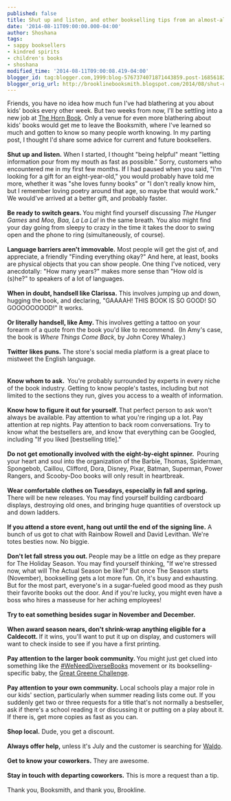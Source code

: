 ```yaml
---
published: false
title: Shut up and listen, and other bookselling tips from an almost-alum
date: '2014-08-11T09:00:00.000-04:00'
author: Shoshana
tags:
- sappy booksellers
- kindred spirits
- children's books
- shoshana
modified_time: '2014-08-11T09:00:08.419-04:00'
blogger_id: tag:blogger.com,1999:blog-5767374071871443859.post-1685618246266602930
blogger_orig_url: http://brooklinebooksmith.blogspot.com/2014/08/shut-up-and-listen-and-other.html
---
```


Friends, you have no idea how much fun I've had blathering at you about kids' books every other week. But two weeks from now, I'll be settling into a new job at <a href="http://www.hbook.com/">The Horn Book</a>. Only a venue for even more blathering about kids' books would get me to leave the Booksmith, where I've learned so much and gotten to know so many people worth knowing. In my parting post, I thought I'd share some advice for current and future booksellers.<br /><br /><b>Shut up and listen.</b> When I started, I thought "being helpful" meant "letting information pour from my mouth as fast as possible." Sorry, customers who encountered me in my first few months. If I had paused when you said, "I'm looking for a gift for an eight-year-old," you would probably have told me more, whether it was "she loves funny books" or "I don't really know him, but I remember loving poetry around that age, so maybe that would work." We would've arrived at a better gift, and probably faster.<br /><br /><b>Be ready to switch gears. </b>You might find yourself discussing <i>The Hunger Games</i> and <i>Moo, Baa, La La La! </i>in the same breath. You also might find your day going from sleepy to crazy in the time it takes the door to swing open and the phone to ring (simultaneously, of course).<br /><br /><b>Language barriers aren't immovable.</b> Most people will get the gist of, and appreciate, a friendly "Finding everything okay?" And here, at least, books are physical objects that you can show people. One thing I've noticed, very anecdotally: "How many years?" makes more sense than "How old is (s)he?" to speakers of a lot of languages.<br /><br /><b>When in doubt, handsell like Clarissa.</b> This involves jumping up and down, hugging the book, and declaring, "GAAAAH! THIS BOOK IS SO GOOD! SO GOOOOOOOOD!" It works.<br /><br /><b>Or literally handsell, like Amy. </b>This involves getting a tattoo on your forearm of a quote from the book you'd like to recommend.&nbsp; (In Amy's case, the book is <i>Where Things Come Back</i>, by John Corey Whaley.)<b>&nbsp;</b><br /><br /><b>Twitter likes puns.</b> The store's social media platform is a great place to mistweet the English language.<br /><br /><br /><b>Know whom to ask.&nbsp; </b>You're probably surrounded by experts in every niche of the book industry. Getting to know people's tastes, including but not limited to the sections they run, gives you access to a wealth of information.<br /><br /><b>Know how to figure it out for yourself. </b>That perfect person to ask won't always be available.<b> </b>Pay attention to what you're ringing up a lot. Pay attention at rep nights. Pay attention to back room conversations. Try to know what the bestsellers are, and know that everything can be Googled, including "If you liked [bestselling title]."<br /><br /><b>Do not get emotionally involved with the eight-by-eight spinner.&nbsp; </b>Pouring your heart and soul into the organization of the Barbie, Thomas, Spiderman, Spongebob, Caillou, Clifford, Dora, Disney, Pixar, Batman, Superman, Power Rangers, and Scooby-Doo books will only result in heartbreak.<br /><br /><b>Wear comfortable clothes on Tuesdays, especially in fall and spring.</b>&nbsp; There will be new releases. You may find yourself building cardboard displays, destroying old ones, and bringing huge quantities of overstock up and down ladders.<br /><br /><b>If you attend a store event, hang out until the end of the signing line.</b> A bunch of us got to chat with Rainbow Rowell and David Levithan. We're totes besties now. No biggie.<br /><br /><b>Don't let fall stress you out. </b>People may be a little on edge as they prepare for The Holiday Season. You may find yourself thinking, "If we're stressed now, what will The Actual Season be like?" But once The Season starts (November), bookselling gets a lot more fun. Oh, it's busy and exhausting. But for the most part, everyone's in a sugar-fueled good mood as they push their favorite books out the door. And if you're lucky, you might even have a boss who hires a masseuse for her aching employees!<br /><br /><b>Try to eat something besides sugar in November and December.</b> <br /><br /><b>When award season nears, don't shrink-wrap anything eligible for a Caldecott. </b>If it wins, you'll want to put it up on display, and customers will want to check inside to see if you have a first printing.<br /><br /><b>Pay attention to the larger book community. </b>You might just get clued into something like the <a href="http://weneeddiversebooks.tumblr.com/">#WeNeedDiverseBooks</a> movement or its bookselling-specific baby, the <a href="http://shannonhale.tumblr.com/post/84133685900/handsell-off-heres-whats-going-down">Great Greene Challenge</a>.<b>&nbsp;</b><br /><br /><b>Pay attention to your own community.</b> Local schools play a major role in our kids' section, particularly when summer reading lists come out. If you suddenly get two or three requests for a title that's not normally a bestseller, ask if there's a school reading it or discussing it or putting on a play about it. If there is, get more copies as fast as you can.<br /><br /><b>Shop local.</b> Dude, you get a discount.<b>&nbsp;</b><br /><br /><b>Always offer help,</b> unless it's July and the customer is searching for <a href="http://www.bookweb.org/news/find-waldo-local-%E2%80%9914-begins">Waldo</a>.<br /><br /><b>Get to know your coworkers.</b> They are awesome.<br /><br /><b>Stay in touch with departing coworkers.</b> This is more a request than a tip.<br /><br />Thank you, Booksmith, and thank you, Brookline.